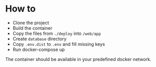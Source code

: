 # How to
- Clone the project
- Build the container
- Copy the files from `./deploy` into `/web/app`
- Create `database` directory
- Copy `.env.dist` to `.env` and fill missing keys
- Run docker-compose up

The container should be available in your predefined docker network.
